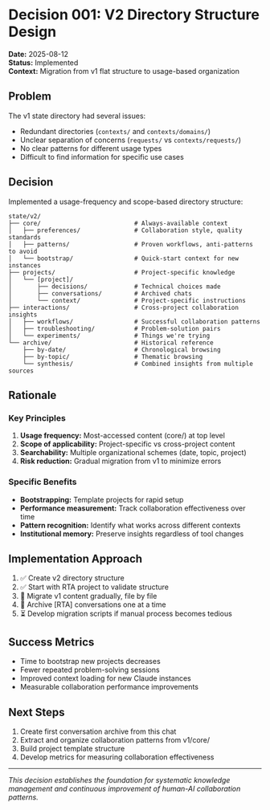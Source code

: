 # Decision 001: V2 Directory Structure Design

**Date:** 2025-08-12  
**Status:** Implemented  
**Context:** Migration from v1 flat structure to usage-based organization

## Problem

The v1 state directory had several issues:
- Redundant directories (`contexts/` and `contexts/domains/`)
- Unclear separation of concerns (`requests/` vs `contexts/requests/`)
- No clear patterns for different usage types
- Difficult to find information for specific use cases

## Decision

Implemented a usage-frequency and scope-based directory structure:

```
state/v2/
├── core/                          # Always-available context
│   ├── preferences/               # Collaboration style, quality standards
│   ├── patterns/                  # Proven workflows, anti-patterns to avoid
│   └── bootstrap/                 # Quick-start context for new instances
├── projects/                      # Project-specific knowledge
│   └── [project]/
│       ├── decisions/             # Technical choices made
│       ├── conversations/         # Archived chats
│       └── context/               # Project-specific instructions
├── interactions/                  # Cross-project collaboration insights
│   ├── workflows/                 # Successful collaboration patterns
│   ├── troubleshooting/           # Problem-solution pairs
│   └── experiments/               # Things we're trying
└── archive/                       # Historical reference
    ├── by-date/                   # Chronological browsing
    ├── by-topic/                  # Thematic browsing
    └── synthesis/                 # Combined insights from multiple sources
```

## Rationale

### Key Principles
1. **Usage frequency:** Most-accessed content (core/) at top level
2. **Scope of applicability:** Project-specific vs cross-project content
3. **Searchability:** Multiple organizational schemes (date, topic, project)
4. **Risk reduction:** Gradual migration from v1 to minimize errors

### Specific Benefits
- **Bootstrapping:** Template projects for rapid setup
- **Performance measurement:** Track collaboration effectiveness over time
- **Pattern recognition:** Identify what works across different contexts
- **Institutional memory:** Preserve insights regardless of tool changes

## Implementation Approach

1. ✅ Create v2 directory structure
2. ✅ Start with RTA project to validate structure
3. 🔄 Migrate v1 content gradually, file by file
4. 🔄 Archive [RTA] conversations one at a time
5. ⏳ Develop migration scripts if manual process becomes tedious

## Success Metrics

- Time to bootstrap new projects decreases
- Fewer repeated problem-solving sessions
- Improved context loading for new Claude instances
- Measurable collaboration performance improvements

## Next Steps

1. Create first conversation archive from this chat
2. Extract and organize collaboration patterns from v1/core/
3. Build project template structure
4. Develop metrics for measuring collaboration effectiveness

---

*This decision establishes the foundation for systematic knowledge management and continuous improvement of human-AI collaboration patterns.*
